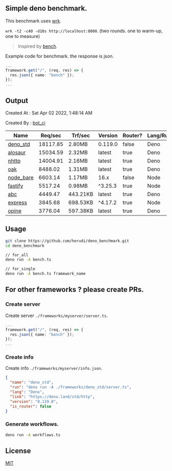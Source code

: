 ## Simple deno benchmark.
This benchmark uses [wrk](https://github.com/wg/wrk).

`wrk -t2 -c40 -d10s http://localhost:8000`. (two rounds. one to warm-up, one to measure)

> Inspired by [bench](https://github.com/denosaurs/bench).

Example code for benchmark. the response is json.
```ts
...
framework.get("/", (req, res) => {
  res.json({ name: "bench" });
});
...
```

## Output
Created At : Sat Apr 02 2022, 1:48:14 AM

Created By : [bot_ci](https://github.com/herudi/deno_benchmarks/commits?author=github-actions%5Bbot%5D)

|Name|Req/sec|Trf/sec|Version|Router?|Lang/Runtime|
|----|----|----|----|----|----|
|[deno_std](https://deno.land/std/http)|18117.85|2.80MB|0.119.0|false|Deno|
|[alosaur](https://github.com/alosaur/alosaur)|15034.59|2.32MB|latest|true|Deno|
|[nhttp](https://github.com/nhttp/nhttp)|14004.91|2.16MB|latest|true|Deno|
|[oak](https://github.com/oakserver/oak)|8488.02|1.31MB|latest|true|Deno|
|[node_bare](https://nodejs.org)|6603.14|1.17MB|16.x|false|Node|
|[fastify](https://github.com/fastify/fastify)|5517.24|0.98MB|^3.25.3|true|Node|
|[abc](https://deno.land/x/abc)|4449.47|443.21KB|latest|true|Deno|
|[express](https://github.com/expressjs/express)|3845.68|698.53KB|^4.17.2|true|Node|
|[opine](https://github.com/cmorten/opine)|3776.04|597.38KB|latest|true|Deno|


## Usage
```bash
git clone https://github.com/herudi/deno_benchmark.git
cd deno_benchmark

// for_all
deno run -A bench.ts

// for_single
deno run -A bench.ts framework_name
```
## For other frameworks ? please create PRs.
### Create server
Create server `./frameworks/myserver/server.ts`.
```ts
...
framework.get("/", (req, res) => {
  res.json({ name: "bench" });
});
...
```
### Create info
Create info `./frameworks/myserver/info.json`.
```json
{
  "name": "deno_std",
  "run": "deno run -A ./frameworks/deno_std/server.ts",
  "lang": "Deno",
  "link": "https://deno.land/std/http",
  "version": "0.119.0",
  "is_router": false
}
```
### Generate workflows.
```bash
deno run -A workflows.ts
```
## License

[MIT](LICENSE)

